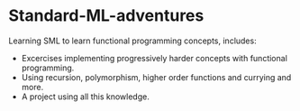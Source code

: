 # Standard-ML-adventures
Learning SML to learn functional programming concepts, includes: 

- Excercises implementing progressively harder concepts with functional programming.
- Using recursion, polymorphism, higher order functions and currying and more.
- A project using all this knowledge.
